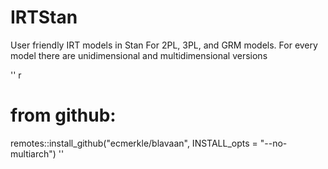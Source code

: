 # IRTStan
User friendly IRT models in Stan
For 2PL, 3PL, and GRM models. 
For every model there are unidimensional and multidimensional versions

'' r
# from github:
remotes::install_github("ecmerkle/blavaan", INSTALL_opts = "--no-multiarch")
''
